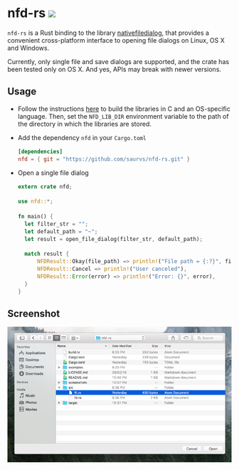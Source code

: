 # nfd-rs [![](https://img.shields.io/badge/license-MIT-blue.svg)](https://github.com/saurvs/nfd-rs/blob/master/LICENSE.md)

`nfd-rs` is a Rust binding to the library [nativefiledialog](https://github.com/mlabbe/nativefiledialog), that provides a convenient cross-platform interface to opening file dialogs on Linux, OS X and Windows.

Currently, only single file and save dialogs are supported, and the crate has been tested only on OS X. And yes, APIs may break with newer versions.

## Usage

* Follow the instructions [here](https://github.com/mlabbe/nativefiledialog/blob/master/README.md) to build the libraries in C and an OS-specific language. Then, set the `NFD_LIB_DIR` environment variable to the path of the directory in which the libraries are stored.

* Add the dependency `nfd` in your ```Cargo.toml```
  ```toml
  [dependencies]
  nfd = { git = "https://github.com/saurvs/nfd-rs.git" }
  ```

* Open a single file dialog
  ```rust
  extern crate nfd;

  use nfd::*;

  fn main() {
    let filter_str = "";
    let default_path = "~";
    let result = open_file_dialog(filter_str, default_path);

    match result {
        NFDResult::Okay(file_path) => println!("File path = {:?}", file_path),
        NFDResult::Cancel => println!("User canceled"),
        NFDResult::Error(error) => println!("Error: {}", error),
    }
  }
  ```

## Screenshot

![Cocoa on El Capitan](screenshots/cocoa_el_capitan.png?raw=true)
